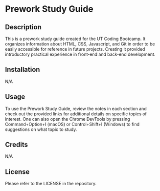 # Prework Study Guide

## Description

This is a prework study guide created for the UT Coding Bootcamp. It organizes information about HTML, CSS, Javascript, and Git in order to be easily accessible for reference in future projects. Creating it provided introductory practical experience in front-end and back-end development.

## Installation

N/A

## Usage

To use the Prework Study Guide, review the notes in each section and check out the provided links for additional details on specific topics of interest. One can also open the Chrome DevTools by pressing Command+Option+I (macOS) or Control+Shift+I (Windows) to find suggestions on what topic to study.

## Credits

N/A

## License

Please refer to the LICENSE in the repository.